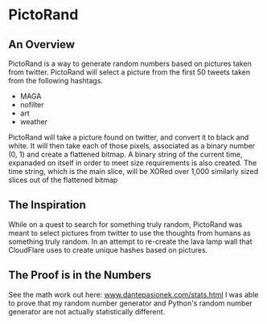 # PictoRand

## An Overview
PictoRand is a way to generate random numbers based on pictures taken from twitter.
PictoRand will select a picture from the first 50 tweets taken from the following hashtags.
- MAGA
- nofilter
- art
- weather

PictoRand will take a picture found on twitter, and convert it to black and white. It will then take each of those pixels, associated as a binary number (0, 1) and create a flattened bitmap. 
A binary string of the current time, expanaded on itself in order to meet size requirements is also created. 
The time string, which is the main slice, will be XORed over 1,000 similarly sized slices out of the flattened bitmap

## The Inspiration
While on a quest to search for something truly random, PictoRand was meant to select pictures from twitter to use the thoughts from humans as something truly random. In an attempt to re-create the lava lamp wall that CloudFlare uses to create unique hashes based on pictures.

## The Proof is in the Numbers
See the math work out here: www.dantepasionek.com/stats.html
I was able to prove that my random number generator and Python's random number generator are not actually statistically different.

